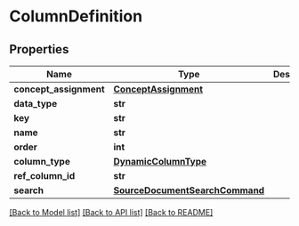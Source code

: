 # ColumnDefinition

## Properties
Name | Type | Description | Notes
------------ | ------------- | ------------- | -------------
**concept_assignment** | [**ConceptAssignment**](ConceptAssignment.md) |  | [optional] 
**data_type** | **str** |  | [optional] 
**key** | **str** |  | [optional] 
**name** | **str** |  | [optional] 
**order** | **int** |  | [optional] 
**column_type** | [**DynamicColumnType**](DynamicColumnType.md) |  | [optional] 
**ref_column_id** | **str** |  | [optional] 
**search** | [**SourceDocumentSearchCommand**](SourceDocumentSearchCommand.md) |  | [optional] 

[[Back to Model list]](../README.md#documentation-for-models) [[Back to API list]](../README.md#documentation-for-api-endpoints) [[Back to README]](../README.md)

